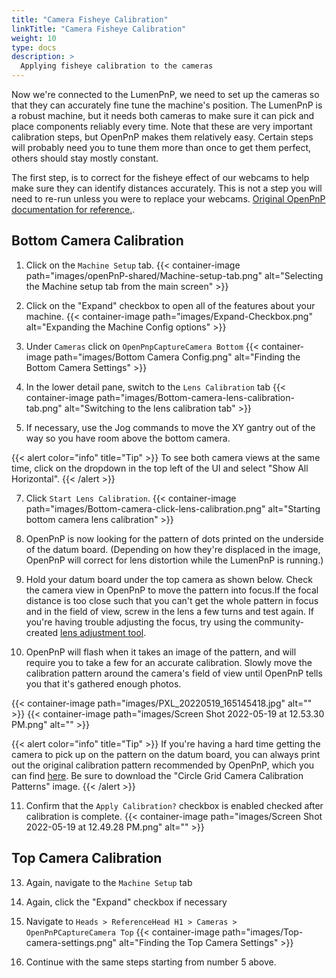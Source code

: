 ```yaml
---
title: "Camera Fisheye Calibration"
linkTitle: "Camera Fisheye Calibration"
weight: 10
type: docs
description: >
  Applying fisheye calibration to the cameras
---
```


Now we're connected to the LumenPnP, we need to set up the cameras so that they can accurately fine tune the machine's position. The LumenPnP is a robust machine, but it needs both cameras to make sure it can pick and place components reliably every time. Note that these are very important calibration steps, but OpenPnP makes them relatively easy. Certain steps will probably need you to tune them more than once to get them perfect, others should stay mostly constant.

The first step, is to correct for the fisheye effect of our webcams to help make sure they can identify distances accurately. This is not a step you will need to re-run unless you were to replace your webcams. [Original OpenPnP documentation for reference.](https://github.com/openpnp/openpnp/wiki/Camera-Lens-Calibration).

## Bottom Camera Calibration

1. Click on the `Machine Setup` tab.
  {{< container-image path="images/openPnP-shared/Machine-setup-tab.png" alt="Selecting the Machine setup tab from the main screen" >}}

3. Click on the "Expand" checkbox to open all of the features about your machine.
  {{< container-image path="images/Expand-Checkbox.png" alt="Expanding the Machine Config options" >}}

4. Under `Cameras` click on `OpenPnpCaptureCamera Bottom`
  {{< container-image path="images/Bottom Camera Config.png" alt="Finding the Bottom Camera Settings" >}}

5. In the lower detail pane, switch to the `Lens Calibration` tab
  {{< container-image path="images/Bottom-camera-lens-calibration-tab.png" alt="Switching to the lens calibration tab" >}}

6. If necessary, use the Jog commands to move the XY gantry out of the way so you have room above the bottom camera.

{{< alert color="info" title="Tip" >}}
To see both camera views at the same time, click on the dropdown in the top left of the UI and select "Show All Horizontal".
{{< /alert >}}

7. Click `Start Lens Calibration`.
  {{< container-image path="images/Bottom-camera-click-lens-calibration.png" alt="Starting bottom camera lens calibration" >}}

8. OpenPnP is now looking for the pattern of dots printed on the underside of the datum board. (Depending on how they're displaced in the image, OpenPnP will correct for lens distortion while the LumenPnP is running.)

9. Hold your datum board under the top camera as shown below. Check the camera view in OpenPnP to move the pattern into focus.If the focal distance is too close such that you can't get the whole pattern in focus and in the field of view, screw in the lens a few turns and test again. If you're having trouble adjusting the focus, try using the community-created [lens adjustment tool](https://www.printables.com/model/208453-lumen-pnp-lens-adjustment-tool).

10. OpenPnP will flash when it takes an image of the pattern, and will require you to take a few for an accurate calibration. Slowly move the calibration pattern around the camera's field of view until OpenPnP tells you that it's gathered enough photos.

{{< container-image path="images/PXL_20220519_165145418.jpg" alt="" >}}
{{< container-image path="images/Screen Shot 2022-05-19 at 12.53.30 PM.png" alt="" >}}

{{< alert color="info" title="Tip" >}}
If you're having a hard time getting the camera to pick up on the pattern on the datum board, you can always print out the original calibration pattern recommended by OpenPnP, which you can find [here](https://nerian.com/support/calibration-patterns/). Be sure to download the "Circle Grid Camera Calibration Patterns" image.
{{< /alert >}}

11. Confirm that the `Apply Calibration?` checkbox is enabled checked after calibration is complete.
  {{< container-image path="images/Screen Shot 2022-05-19 at 12.49.28 PM.png" alt="" >}}

## Top Camera Calibration

13. Again, navigate to the `Machine Setup` tab
14. Again, click the "Expand" checkbox if necessary
15. Navigate to `Heads > ReferenceHead H1 > Cameras > OpenPnPCaptureCamera Top`
  {{< container-image path="images/Top-camera-settings.png" alt="Finding the Top Camera Settings" >}}

16. Continue with the same steps starting from number 5 above.
